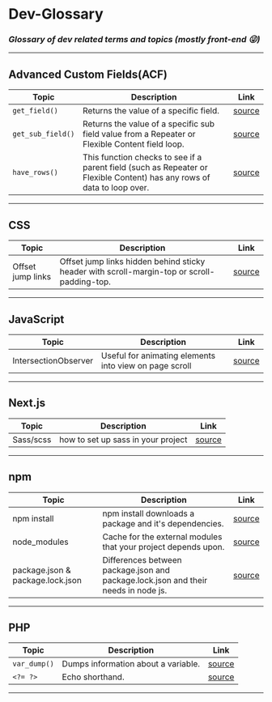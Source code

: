 # Dev-Glossary
### *Glossary of dev related terms and topics (mostly front-end :stuck_out_tongue_winking_eye:)*
---
## Advanced Custom Fields(ACF)
| Topic | Description | Link |
| ----------- | ----------- | ----------- |
| `get_field()` | Returns the value of a specific field. | [source](https://www.advancedcustomfields.com/resources/get_field/) |
| `get_sub_field()` | Returns the value of a specific sub field value from a Repeater or Flexible Content field loop. | [source](https://www.advancedcustomfields.com/resources/get_sub_field/) |
| `have_rows()` | This function checks to see if a parent field (such as Repeater or Flexible Content) has any rows of data to loop over. | [source](https://www.advancedcustomfields.com/resources/have_rows/) |
---
## CSS
| Topic | Description | Link |
| ----------- | ----------- | ----------- |
| Offset jump links | Offset jump links hidden behind sticky header with scroll-margin-top or scroll-padding-top. | [source](https://getpublii.com/blog/one-line-css-solution-to-prevent-anchor-links-from-scrolling-behind-a-sticky-header.html) |
---
## JavaScript
| Topic | Description | Link |
| ----------- | ----------- | ----------- |
| IntersectionObserver | Useful for animating elements into view on page scroll | [source](https://developer.mozilla.org/en-US/docs/Web/API/Intersection_Observer_API) |
---
## Next.js
| Topic | Description | Link |
| ----------- | ----------- | ----------- |
| Sass/scss | how to set up sass in your project | [source](https://medium.com/nextjs/how-to-add-sass-scss-in-next-js-77a2b34f1ff3) |
---
## npm
| Topic | Description | Link |
| ----------- | ----------- | ----------- |
| npm install | npm install downloads a package and it's dependencies. | [source](https://www.stackchief.com/tutorials/npm%20install%20%7C%20how%20it%20works) |
| node_modules | Cache for the external modules that your project depends upon. | [source](https://stackoverflow.com/a/63294579) |
| package.json & package.lock.json | Differences between package.json and package.lock.json and their needs in node js. | [source](https://www.geeksforgeeks.org/difference-between-package-json-and-package-lock-json-files/) |
---
## PHP
| Topic | Description | Link |
| ----------- | ----------- | ----------- |
| `var_dump()` | Dumps information about a variable. | [source](https://www.php.net/manual/en/function.var-dump.php) |
| `<?= ?>` | Echo shorthand. | [source](https://softhunt.net/php-echo-shorthand-with-code-example/) |
---
